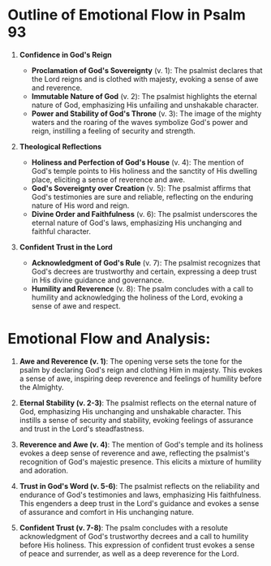 # Outline of Emotional Flow in Psalm 93

1. **Confidence in God's Reign**
   - **Proclamation of God's Sovereignty** (v. 1): The psalmist declares that the Lord reigns and is clothed with majesty, evoking a sense of awe and reverence.
   - **Immutable Nature of God** (v. 2): The psalmist highlights the eternal nature of God, emphasizing His unfailing and unshakable character.
   - **Power and Stability of God's Throne** (v. 3): The image of the mighty waters and the roaring of the waves symbolize God's power and reign, instilling a feeling of security and strength.

2. **Theological Reflections**
   - **Holiness and Perfection of God's House** (v. 4): The mention of God's temple points to His holiness and the sanctity of His dwelling place, eliciting a sense of reverence and awe.
   - **God's Sovereignty over Creation** (v. 5): The psalmist affirms that God's testimonies are sure and reliable, reflecting on the enduring nature of His word and reign.
   - **Divine Order and Faithfulness** (v. 6): The psalmist underscores the eternal nature of God's laws, emphasizing His unchanging and faithful character.

3. **Confident Trust in the Lord**
   - **Acknowledgment of God's Rule** (v. 7): The psalmist recognizes that God's decrees are trustworthy and certain, expressing a deep trust in His divine guidance and governance.
   - **Humility and Reverence** (v. 8): The psalm concludes with a call to humility and acknowledging the holiness of the Lord, evoking a sense of awe and respect.

# Emotional Flow and Analysis:

1. **Awe and Reverence (v. 1)**: The opening verse sets the tone for the psalm by declaring God's reign and clothing Him in majesty. This evokes a sense of awe, inspiring deep reverence and feelings of humility before the Almighty.

2. **Eternal Stability (v. 2-3)**: The psalmist reflects on the eternal nature of God, emphasizing His unchanging and unshakable character. This instills a sense of security and stability, evoking feelings of assurance and trust in the Lord's steadfastness.

3. **Reverence and Awe (v. 4)**: The mention of God's temple and its holiness evokes a deep sense of reverence and awe, reflecting the psalmist's recognition of God's majestic presence. This elicits a mixture of humility and adoration.

4. **Trust in God's Word (v. 5-6)**: The psalmist reflects on the reliability and endurance of God's testimonies and laws, emphasizing His faithfulness. This engenders a deep trust in the Lord's guidance and evokes a sense of assurance and comfort in His unchanging nature.

5. **Confident Trust (v. 7-8)**: The psalm concludes with a resolute acknowledgment of God's trustworthy decrees and a call to humility before His holiness. This expression of confident trust evokes a sense of peace and surrender, as well as a deep reverence for the Lord.